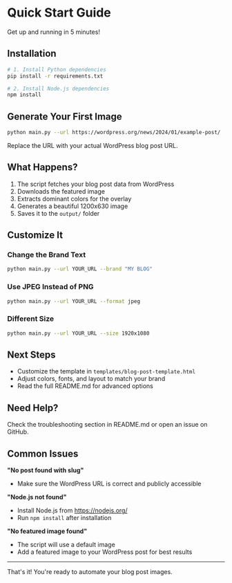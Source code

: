 # Quick Start Guide

Get up and running in 5 minutes!

## Installation

```bash
# 1. Install Python dependencies
pip install -r requirements.txt

# 2. Install Node.js dependencies
npm install
```

## Generate Your First Image

```bash
python main.py --url https://wordpress.org/news/2024/01/example-post/
```

Replace the URL with your actual WordPress blog post URL.

## What Happens?

1. The script fetches your blog post data from WordPress
2. Downloads the featured image
3. Extracts dominant colors for the overlay
4. Generates a beautiful 1200x630 image
5. Saves it to the `output/` folder

## Customize It

### Change the Brand Text

```bash
python main.py --url YOUR_URL --brand "MY BLOG"
```

### Use JPEG Instead of PNG

```bash
python main.py --url YOUR_URL --format jpeg
```

### Different Size

```bash
python main.py --url YOUR_URL --size 1920x1080
```

## Next Steps

- Customize the template in `templates/blog-post-template.html`
- Adjust colors, fonts, and layout to match your brand
- Read the full README.md for advanced options

## Need Help?

Check the troubleshooting section in README.md or open an issue on GitHub.

## Common Issues

**"No post found with slug"**
- Make sure the WordPress URL is correct and publicly accessible

**"Node.js not found"**
- Install Node.js from https://nodejs.org/
- Run `npm install` after installation

**"No featured image found"**
- The script will use a default image
- Add a featured image to your WordPress post for best results

---

That's it! You're ready to automate your blog post images.
